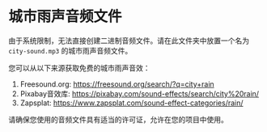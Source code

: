 # 城市雨声音频文件

由于系统限制，无法直接创建二进制音频文件。请在此文件夹中放置一个名为 `city-sound.mp3` 的城市雨声音频文件。

您可以从以下来源获取免费的城市雨声音效：

1. Freesound.org: https://freesound.org/search/?q=city+rain
2. Pixabay音效库: https://pixabay.com/sound-effects/search/city%20rain/
3. Zapsplat: https://www.zapsplat.com/sound-effect-categories/rain/

请确保您使用的音频文件具有适当的许可证，允许在您的项目中使用。